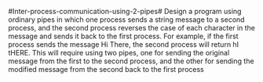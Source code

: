 #Inter-process-communication-using-2-pipes#
Design a program using ordinary pipes in which one process sends a string message to a second process, and the second process reverses the   case of each character in the message and sends it back to the first process. For example, if the first process sends the message Hi There, the second process will return hI tHERE. This will require using two pipes, one for sending the original message from the first to the second process, and the other for sending the modified message from the second back to the first process
